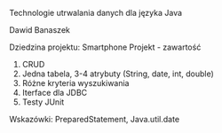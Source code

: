 Technologie utrwalania danych dla języka Java

Dawid Banaszek

Dziedzina projektu: Smartphone
Projekt - zawartość
1. CRUD
2. Jedna tabela, 3-4 atrybuty (String, date, int, double)
3. Różne kryteria wyszukiwania
4. Iterface dla JDBC
5. Testy JUnit

Wskazówki: 
PreparedStatement, Java.util.date
